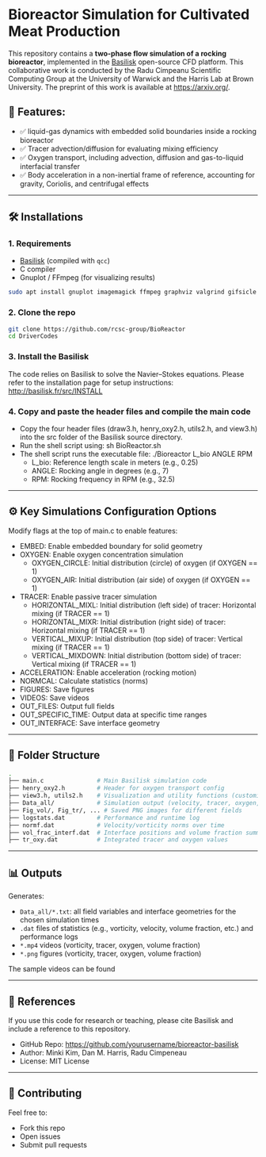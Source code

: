 # Bioreactor Simulation for Cultivated Meat Production

This repository contains a **two-phase flow simulation of a rocking bioreactor**, implemented in the [Basilisk](http://basilisk.fr/) open-source CFD platform. This collaborative work is conducted by the Radu Cimpeanu Scientific Computing Group at the University of Warwick and the Harris Lab at Brown University. The preprint of this work is available at https://arxiv.org/.

## 📌 Features:
- ✅ liquid-gas dynamics with embedded solid boundaries inside a rocking bioreactor
- ✅ Tracer advection/diffusion for evaluating mixing efficiency
- ✅ Oxygen transport, including advection, diffusion and gas-to-liquid interfacial transfer
- ✅ Body acceleration in a non-inertial frame of reference, accounting for gravity, Coriolis, and centrifugal effects

---


## 🛠️ Installations

### 1. Requirements
- [Basilisk](http://basilisk.fr/) (compiled with `qcc`)
- C compiler
- Gnuplot / FFmpeg (for visualizing results)
```bash
sudo apt install gnuplot imagemagick ffmpeg graphviz valgrind gifsicle pstoedit
```

### 2. Clone the repo
```bash
git clone https://github.com/rcsc-group/BioReactor
cd DriverCodes
```
### 3. Install the Basilisk
The code relies on Basilisk to solve the Navier–Stokes equations. Please refer to the installation page for setup instructions: http://basilisk.fr/src/INSTALL

### 4. Copy and paste the header files and compile the main code
- Copy the four header files (draw3.h, henry_oxy2.h, utils2.h, and view3.h) into the src folder of the Basilisk source directory.
- Run the shell script using: sh BioReactor.sh
- The shell script runs the executable file: ./Bioreactor L_bio ANGLE RPM
  - L_bio: Reference length scale in meters (e.g., 0.25)
  - ANGLE: Rocking angle in degrees (e.g., 7)
  - RPM: Rocking frequency in RPM (e.g., 32.5)

---


## ⚙️ Key Simulations Configuration Options

Modify flags at the top of main.c to enable features:

- EMBED: Enable embedded boundary for solid geometry
- OXYGEN: Enable oxygen concentration simulation
  - OXYGEN_CIRCLE: Initial distribution (circle) of oxygen (if OXYGEN == 1)
  - OXYGEN_AIR: Initial distribution (air side) of oxygen (if OXYGEN == 1)
- TRACER: Enable passive tracer simulation
  - HORIZONTAL_MIXL: Initial distribution (left side) of tracer: Horizontal mixing (if TRACER == 1)
  - HORIZONTAL_MIXR: Initial distribution (right side) of tracer: Horizontal mixing (if TRACER == 1)
  - VERTICAL_MIXUP: Initial distribution (top side) of tracer: Vertical mixing (if TRACER == 1)
  - VERTICAL_MIXDOWN: Initial distribution (bottom side) of tracer: Vertical mixing (if TRACER == 1)
- ACCELERATION: Enable acceleration (rocking motion)
- NORMCAL: Calculate statistics (norms)
- FIGURES: Save figures
- VIDEOS: Save videos
- OUT_FILES: Output full fields
- OUT_SPECIFIC_TIME: Output data at specific time ranges
- OUT_INTERFACE: Save interface geometry

---


## 📁 Folder Structure

```bash
.                        
├── main.c               # Main Basilisk simulation code
├── henry_oxy2.h         # Header for oxygen transport config
├── view3.h, utils2.h    # Visualization and utility functions (customized)
├── Data_all/            # Simulation output (velocity, tracer, oxygen, etc.)
├── Fig_vol/, Fig_tr/, ... # Saved PNG images for different fields
├── logstats.dat         # Performance and runtime log
├── normf.dat            # Velocity/vorticity norms over time
├── vol_frac_interf.dat  # Interface positions and volume fraction summary
├── tr_oxy.dat           # Integrated tracer and oxygen values
```

---


## 📊 Outputs

Generates:
- `Data_all/*.txt`: all field variables and interface geometries for the chosen simulation times
- `.dat` files of statistics (e.g., vorticity, velocity, volume fraction, etc.) and performance logs
- `*.mp4` videos (vorticity, tracer, oxygen, volume fraction)
- `*.png` figures (vorticity, tracer, oxygen, volume fraction)

The sample videos can be found 

---


## 📌 References

If you use this code for research or teaching, please cite Basilisk and include a reference to this repository.

- GitHub Repo: https://github.com/yourusername/bioreactor-basilisk
- Author: Minki Kim, Dan M. Harris, Radu Cimpeneau
- License: MIT License

---


## 🧑 Contributing

Feel free to:
- Fork this repo
- Open issues
- Submit pull requests